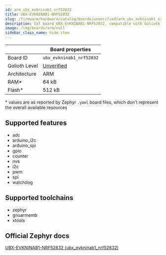```yaml
---
id: arm_ubx_evkninab1_nrf52832
title: UBX-EVKNINAB1-NRF52832
slug: /firmware/hardware/catalog/boards/unverified/arm_ubx_evkninab1_nrf52832
description: IoT board UBX-EVKNINAB1-NRF52832, compatible with Golioth at unverified level.
image: /img/boards/arm/null
sidebar_class_name: hide-item
---
```


[//]: # (This is an auto-generated file, do not edit! Changes to it will be lost upon re-generation)



|                | Board properties     |
| -------------  | -------------------- |
| Board ID       | `ubx_evkninab1_nrf52832` |
| Golioth Level  | [Unverified](/firmware/hardware#unverified-boards) |
| Architecture   | ARM |
| RAM*           | 64 kB |
| Flash*         | 512 kB |

\* values are as reported by Zephyr `.yaml` board files, which don't represent the overall available resources



## Supported features

* adc
* arduino_i2c
* arduino_spi
* gpio
* counter
* nvs
* i2c
* pwm
* spi
* watchdog

## Supported toolchains

* zephyr
* gnuarmemb
* xtools

## Official Zephyr docs

[UBX-EVKNINAB1-NRF52832 (ubx_evkninab1_nrf52832)](https://docs.zephyrproject.org/latest/boards/arm/ubx_evkninab1_nrf52832/doc/index.html)
